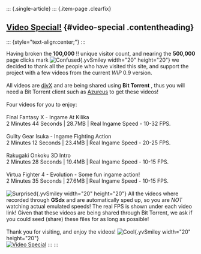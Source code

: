 ::: {.single-article}
::: {.item-page .clearfix}
## [Video Special!](/189-video-special.html) {#video-special .contentheading}

::: {style="text-align:center;"}
:::

Having broken the **100,000** !! unique visitor count, and nearing the
**500,000** page clicks mark
![Confused](https://pcsx2.net/images/stories/frontend/smilies/blink.gif){.yvSmiley
width="20" height="20"} we decided to thank all the people who have
visited this site, and support the project with a few videos from the
current *WIP* 0.9 version.\
\
All videos are [divX](http://www.divx.com/) and are being shared using
**Bit Torrent** , thus you will need a Bit Torrent client such as
[Azureus](http://azureus.sourceforge.net/) to get these videos!\
\
Four videos for you to enjoy:\
\
Final Fantasy X - Ingame At Kilika\
2 Minutes 44 Seconds \| 28.7MB \| Real Ingame Speed - 10-32 FPS.\
\
Guilty Gear Isuka - Ingame Fighting Action\
2 Minutes 12 Seconds \| 23.4MB \| Real Ingame Speed - 20-25 FPS.\
\
Rakugaki Onkoku 3D Intro\
2 Minutes 28 Seconds \| 19.4MB \| Real Ingame Speed - 10-15 FPS.\
\
Virtua Fighter 4 - Evolution - Some fun ingame action!\
2 Minutes 35 Seconds \| 27.6MB \| Real Ingame Speed - 10-15 FPS.\
\
![Surprised](https://pcsx2.net/images/stories/frontend/smilies/excl.gif){.yvSmiley
width="20" height="20"} All the videos where recorded through **GSdx**
and are automatically sped up, so you are *NOT* watching actual emulated
speeds! The real FPS is shown under each video link! Given that these
videos are being shared through Bit Torrent, we ask if you could seed
(share) these files for as long as possible!\
\
Thank you for visiting, and enjoy the videos!
![Cool](https://pcsx2.net/images/stories/frontend/smilies/cool.gif){.yvSmiley
width="20" height="20"}\
[![Video
Special](/images/stories/frontend/various/vidspec.jpg)](/images/stories/frontend/various/special.jpg)
:::
:::
